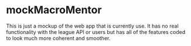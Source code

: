 # mockMacroMentor
This is just a mockup of the web app that is currently use. It has no real functionality with the league API or users but has all of the features coded to look much more coherent and smoother.

